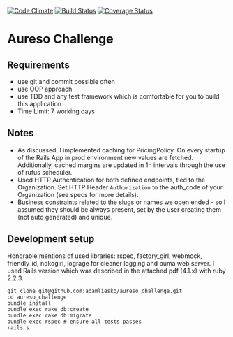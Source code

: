 [![Code Climate](https://codeclimate.com/github/adamliesko/aureso_challenge.png)](https://codeclimate.com/github/adamliesko/aureso_challenge)
[![Build Status](https://travis-ci.org/adamliesko/aureso_challenge.png)](https://travis-ci.org/adamliesko/aureso_challenge)
[![Coverage Status](https://coveralls.io/repos/github/adamliesko/aureso_challenge/badge.svg?branch=master)](https://coveralls.io/github/adamliesko/aureso_challenge?branch=master)

Aureso Challenge
===============================

## Requirements 
   
- use git and commit possible often
- use OOP approach
- use TDD and any test framework which is comfortable for you to build this application
- Time Limit: 7 working days

## Notes

- As discussed, I implemented caching for PricingPolicy. On every startup of the Rails App in prod environment new values are fetched. Additionally, cached margins
are updated in 1h intervals through the use of rufus scheduler.
- Used HTTP Authentication for both defined endpoints, tied to the Organization. Set HTTP Header `Authorization` to the auth_code of your Organization (see specs for more details).
- Business constraints related to the slugs or names we open ended - so I assumed they should be always present, set by the user creating them (not auto generated) and unique.

## Development setup

Honorable mentions of used libraries: rspec, factory_girl, webmock, friendly_id, nokogiri, lograge for cleaner logging and puma web server. 
I used Rails version which was described in the attached pdf (4.1.x) with ruby 2.2.3.

```
git clone git@github.com:adamliesko/aureso_challenge.git
cd aureso_challenge
bundle install
bundle exec rake db:create
bundle exec rake db:migrate
bundle exec rspec # ensure all tests passes
rails s
```